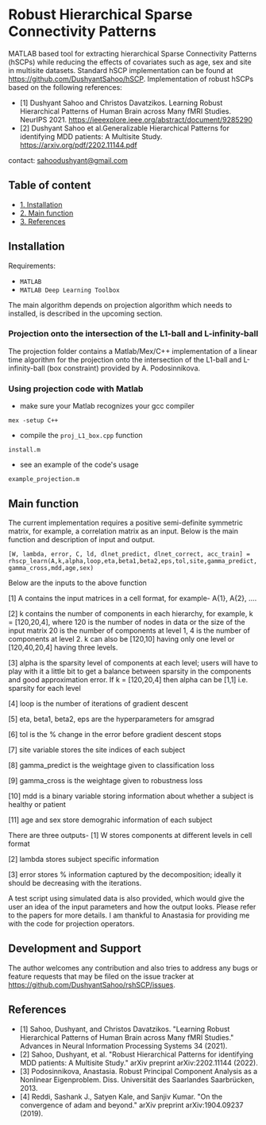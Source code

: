 # Robust Hierarchical Sparse Connectivity Patterns

MATLAB based tool for extracting hierarchical Sparse Connectivity Patterns (hSCPs) while reducing the effects of covariates such as age, sex and site in multisite datasets. Standard hSCP implementation can be found at https://github.com/DushyantSahoo/hSCP. Implementation of robust hSCPs based on the following references:

- [1] Dushyant Sahoo and Christos Davatzikos. Learning Robust Hierarchical Patterns of Human Brain across Many fMRI Studies. NeurIPS 2021. https://ieeexplore.ieee.org/abstract/document/9285290
- [2] Dushyant Sahoo et al.Generalizable Hierarchical Patterns for identifying MDD patients: A Multisite Study. https://arxiv.org/pdf/2202.11144.pdf

contact: sahoodushyant@gmail.com

## Table of content
- [1. Installation](#installation)
- [2. Main function](#main-function)
- [3. References](#references)

## Installation

Requirements:

* ``MATLAB``
* ``MATLAB Deep Learning Toolbox``

The main algorithm depends on projection algorithm which needs to installed, is described in the upcoming section.

### Projection onto the intersection of the L1-ball and L-infinity-ball

The projection folder contains a Matlab/Mex/C++ implementation of a linear time algorithm for the projection onto the intersection of the L1-ball and L-infinity-ball (box constraint) provided by A. Podosinnikova.

### Using projection code with Matlab

- make sure your Matlab recognizes your gcc compiler
```
mex -setup C++
```
- compile the ```proj_L1_box.cpp``` function
```
install.m
```
- see an example of the code's usage
```
example_projection.m
```

## Main function

The current implementation requires a positive semi-definite symmetric matrix, for example, a correlation matrix as an input. Below is the main function and description of input and output. 

```[W, lambda, error, C, ld, dlnet_predict, dlnet_correct, acc_train] = rhscp_learn(A,k,alpha,loop,eta,beta1,beta2,eps,tol,site,gamma_predict,gamma_cross,mdd,age,sex)```

Below are the inputs to the above function

[1] A contains the input matrices in a cell format, for example- A{1}, A{2}, ....

[2] k contains the number of components in each hierarchy, for example, k = [120,20,4], where 120 is the number of nodes in data or the size of the input matrix 20 is the number of components at level 1, 4 is the number of components at level 2. k can also be [120,10] having only one level or [120,40,20,4] having three levels.

[3] alpha is the sparsity level of components at each level; users will have to play with it a little bit to get a balance between sparsity in the components and good approximation error. If k = [120,20,4] then alpha can be [1,1] i.e. sparsity for each level

[4] loop is the number of iterations of gradient descent

[5] eta, beta1, beta2, eps are the hyperparameters for amsgrad

[6] tol is the % change in the error before gradient descent stops

[7] site variable stores the site indices of each subject

[8] gamma_predict is the weightage given to classification loss

[9] gamma_cross is the weightage given to robustness loss

[10] mdd is a binary variable storing information about whether a subject is healthy or patient

[11] age and sex store demograhic information of each subject

There are three outputs-
[1] W stores components at different levels in cell format

[2] lambda stores subject specific information

[3] error stores % information captured by the decomposition; ideally it should be decreasing with the iterations.
 

A test script using simulated data is also provided, which would give the user an idea of the input parameters and how the output looks. Please refer to the papers for more details. I am thankful to Anastasia for providing me with the code for projection operators.

## Development and Support

The author welcomes any contribution and also tries to address any bugs
or feature requests that may be filed on the issue tracker at
<https://github.com/DushyantSahoo/rshSCP/issues>.


## References

- [1] Sahoo, Dushyant, and Christos Davatzikos. "Learning Robust Hierarchical Patterns of Human Brain across Many fMRI Studies." Advances in Neural Information Processing Systems 34 (2021).
- [2] Sahoo, Dushyant, et al. "Robust Hierarchical Patterns for identifying MDD patients: A Multisite Study." arXiv preprint arXiv:2202.11144 (2022).
- [3] Podosinnikova, Anastasia. Robust Principal Component Analysis as a Nonlinear Eigenproblem. Diss. Universität des Saarlandes Saarbrücken, 2013.
- [4] Reddi, Sashank J., Satyen Kale, and Sanjiv Kumar. "On the convergence of adam and beyond." arXiv preprint arXiv:1904.09237 (2019).
